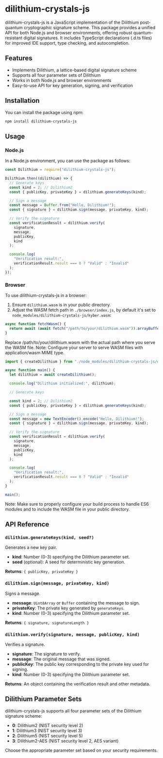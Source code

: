 # dilithium-crystals-js

dilithium-crystals-js is a JavaScript implementation of the Dilithium post-quantum cryptographic signature scheme. This package provides a unified API for both Node.js and browser environments, offering robust quantum-resistant digital signatures. It includes TypeScript declarations (.d.ts files) for improved IDE support, type checking, and autocompletion.

## Features

- Implements Dilithium, a lattice-based digital signature scheme
- Supports all four parameter sets of Dilithium
- Works in both Node.js and browser environments
- Easy-to-use API for key generation, signing, and verification

## Installation

You can install the package using npm:

```bash
npm install dilithium-crystals-js
```

## Usage

### Node.js

In a Node.js environment, you can use the package as follows:

```javascript
const Dilithium = require("dilithium-crystals-js");

Dilithium.then((dilithium) => {
  // Generate keys
  const kind = 2; // Dilithium2
  const { publicKey, privateKey } = dilithium.generateKeys(kind);

  // Sign a message
  const message = Buffer.from("Hello, Dilithium!");
  const { signature } = dilithium.sign(message, privateKey, kind);

  // Verify the signature
  const verificationResult = dilithium.verify(
    signature,
    message,
    publicKey,
    kind
  );

  console.log(
    "Verification result:",
    verificationResult.result === 0 ? "Valid" : "Invalid"
  );
});
```

### Browser

To use dilithium-crystals-js in a browser:

1. Ensure `dilithium.wasm` is in your public directory.
2. Adjust the WASM fetch path in `./browser/index.js`, by default it's set to `node_modules/dilithium-crystals-js/kyber.wasm`:

```javascript
async function fetchWasm() {
  return await (await fetch("/path/to/your/dilithium.wasm")).arrayBuffer();
}
```

Replace /path/to/your/dilithium.wasm with the actual path where you serve the WASM file.
Note: Configure your server to serve WASM files with application/wasm MIME type.

```javascript
import { createDilithium } from "./node_modules/dilithium-crystals-js/dist/dilithium.min.js";

async function main() {
  let dilithium = await createDilithium();

  console.log("Dilithium initialized:", dilithium);

  // Generate keys

  const kind = 2; // Dilithium2
  const { publicKey, privateKey } = dilithium.generateKeys(kind);

  // Sign a message
  const message = new TextEncoder().encode("Hello, Dilithium!");
  const { signature } = dilithium.sign(message, privateKey, kind);

  // Verify the signature
  const verificationResult = dilithium.verify(
    signature,
    message,
    publicKey,
    kind
  );

  console.log(
    "Verification result:",
    verificationResult.result === 0 ? "Valid" : "Invalid"
  );
}

main();
```

Note: Make sure to properly configure your build process to handle ES6 modules and to include the WASM file in your public directory.

## API Reference

### `dilithium.generateKeys(kind, seed?)`

Generates a new key pair.

- **kind**: Number (0-3) specifying the Dilithium parameter set.
- **seed** (optional): A seed for deterministic key generation.

**Returns**: `{ publicKey, privateKey }`

### `dilithium.sign(message, privateKey, kind)`

Signs a message.

- **message**: `Uint8Array` or `Buffer` containing the message to sign.
- **privateKey**: The private key generated by `generateKeys`.
- **kind**: Number (0-3) specifying the Dilithium parameter set.

**Returns**: `{ signature, signatureLength }`

### `dilithium.verify(signature, message, publicKey, kind)`

Verifies a signature.

- **signature**: The signature to verify.
- **message**: The original message that was signed.
- **publicKey**: The public key corresponding to the private key used for signing.
- **kind**: Number (0-3) specifying the Dilithium parameter set.

**Returns**: An object containing the verification result and other metadata.

## Dilithium Parameter Sets

dilithium-crystals-js supports all four parameter sets of the Dilithium signature scheme:

- **0**: Dilithium2 (NIST security level 2)
- **1**: Dilithium3 (NIST security level 3)
- **2**: Dilithium5 (NIST security level 5)
- **3**: Dilithium2-AES (NIST security level 2, AES variant)

Choose the appropriate parameter set based on your security requirements.

